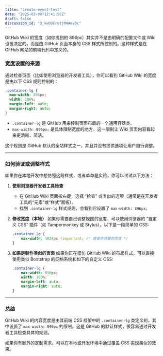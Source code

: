```yaml
---  
title: "create-event-test"  
date: "2025-03-09T12:41:56Z"  
draft: false  
discussion_id: "D_kwDOCretjM4AevDc"  
---  
```


GitHub Wiki 的宽度（如你提到的 896px）其实并不是由明确的配置文件或 Wiki 设置决定的，而是由 GitHub 页面本身的 CSS 样式所控制的。这种样式是在 GitHub 网站的前端代码中定义的。

### 宽度设置的来源
通过检查页面（比如使用浏览器的开发者工具），你可以看到 GitHub Wiki 的宽度是由以下 CSS 规则控制的：

```css
.container-lg {
  max-width: 896px;
  width: 100%;
  margin-left: auto;
  margin-right: auto;
}
```

- `.container-lg` 是 GitHub 用来控制页面布局的一个通用容器类。  
- `max-width: 896px;` 是具体限制宽度的地方，这一限制让 Wiki 页面内容看起来更清晰、简洁。

这个规则是 GitHub 默认的全站样式之一，并且并没有提供选项让用户自行调整。

---

### 如何验证或调整样式
如果你在本地开发中想仿照这段样式，或者单单是实验，你可以试试以下方法：

1. **使用浏览器开发者工具检查**
   - 在 GitHub Wiki 页面按右键，选择 “检查” 或类似的选项（通常是在开发者工具的“元素”或“样式”面板）。
   - 找到 `.container-lg` 样式规则，会看到它设置了 `max-width: 896px`。

2. **修改宽度（本地）**
   如果你需要自己调整视图的宽度，可以使用浏览器的 “自定义 CSS” 插件（如 Tampermonkey 或 Stylus）。以下是一段简单的 CSS:

   ```css
   .container-lg {
       max-width: 1024px !important; /* 或者你想要的宽度 */
   }
   ```

3. **如果是制作类似的页面**
   如果你正在模仿 GitHub Wiki 的布局样式，可以直接使用类似 Bootstrap 的网格系统和如下的自定义 CSS:
   ```css
   .container-lg {
       max-width: 896px;
       width: 100%;
       margin-left: auto;
       margin-right: auto;
   }
   ```

---

### 总结  
GitHub Wiki 的内容宽度是由其前端 CSS 框架中的 `.container-lg` 类定义的，其中设置了 `max-width: 896px` 的限制。这是 GitHub 的默认样式，很容易通过开发者工具检查具体的规则。

如果你有额外的定制需求，可以在本地或开发环境中通过覆盖 CSS 实现类似的效果。
